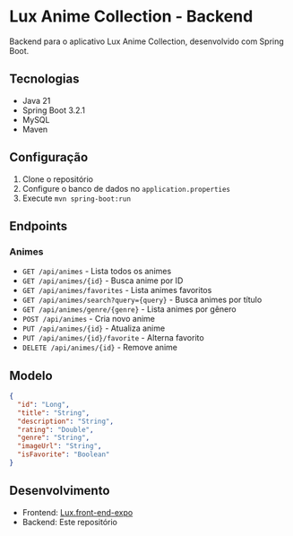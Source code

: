 # Lux Anime Collection - Backend

Backend para o aplicativo Lux Anime Collection, desenvolvido com Spring Boot.

## Tecnologias

- Java 21
- Spring Boot 3.2.1
- MySQL
- Maven

## Configuração

1. Clone o repositório
2. Configure o banco de dados no `application.properties`
3. Execute `mvn spring-boot:run`

## Endpoints

### Animes
- `GET /api/animes` - Lista todos os animes
- `GET /api/animes/{id}` - Busca anime por ID
- `GET /api/animes/favorites` - Lista animes favoritos
- `GET /api/animes/search?query={query}` - Busca animes por título
- `GET /api/animes/genre/{genre}` - Lista animes por gênero
- `POST /api/animes` - Cria novo anime
- `PUT /api/animes/{id}` - Atualiza anime
- `PUT /api/animes/{id}/favorite` - Alterna favorito
- `DELETE /api/animes/{id}` - Remove anime

## Modelo

```json
{
  "id": "Long",
  "title": "String",
  "description": "String",
  "rating": "Double",
  "genre": "String",
  "imageUrl": "String",
  "isFavorite": "Boolean"
}
```

## Desenvolvimento

- Frontend: [Lux.front-end-expo](https://github.com/danilex21/Lux.front-end-expo)
- Backend: Este repositório
